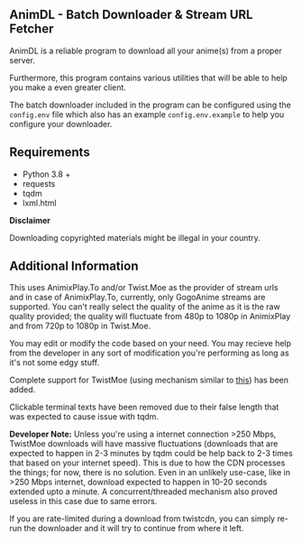 AnimDL - Batch Downloader & Stream URL Fetcher
---

AnimDL is a reliable program to download all your anime(s) from a proper server.

Furthermore, this program contains various utilities that will be able to help you make a even greater client.

The batch downloader included in the program can be configured using the `config.env` file which also has an example `config.env.example` to help you configure your downloader.

Requirements
---

- Python 3.8 +
- requests
- tqdm
- lxml.html

**Disclaimer**

Downloading copyrighted materials might be illegal in your country.

Additional Information
---

This uses AnimixPlay.To and/or Twist.Moe as the provider of stream urls and in case of AnimixPlay.To, currently, only GogoAnime streams are supported. You can't really select the quality of the anime as it is the raw quality provided; the quality will fluctuate from 480p to 1080p in AnimixPlay and from 720p to 1080p in Twist.Moe.

You may edit or modify the code based on your need. You may recieve help from the developer in any sort of modification you're performing as long as it's not some edgy stuff.

Complete support for TwistMoe (using mechanism similar to [this](https://github.com/justfoolingaround/twistmoe-download-utils)) has been added.

Clickable terminal texts have been removed due to their false length that was expected to cause issue with tqdm.

**Developer Note:** Unless you're using a internet connection >250 Mbps, TwistMoe downloads will have massive fluctuations (downloads that are expected to happen in 2-3 minutes by tqdm could be help back to 2-3 times that based on your internet speed). This is due to how the CDN processes the things; for now, there is no solution. 
Even in an unlikely use-case, like in >250 Mbps internet, download expected to happen in 10-20 seconds extended upto a minute. 
A concurrent/threaded mechanism also proved useless in this case due to same errors. 

If you are rate-limited during a download from twistcdn, you can simply re-run the downloader and it will try to continue from where it left.